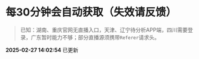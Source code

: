 # 每30分钟会自动获取（失效请反馈）
> 已知：湖南、重庆官网无直播入口，天津、辽宁待分析APP端，四川需要登录，广东暂时能力不够；部分直播源须携带`Referer`请求头。

**2025-02-27 14:02:54** 已更新
